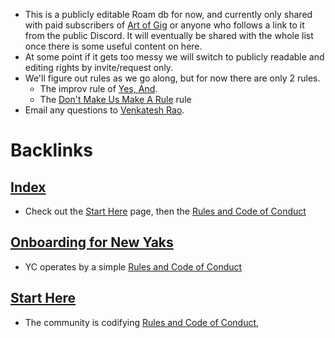 - This is a publicly editable Roam db for now, and currently only shared with paid subscribers of [Art of Gig](<Art of Gig.md>) or anyone who follows a link to it from the public Discord. It will eventually be shared with the whole list once there is some useful content on here.
- At some point if it gets too messy we will switch to publicly readable and editing rights by invite/request only.
- We'll figure out rules as we go along, but for now there are only 2 rules. 
    - The improv rule of [Yes, And](https://en.wikipedia.org/wiki/Yes,_and...).
    - The [Don't Make Us Make A Rule](<Don't Make Us Make A Rule.md>) rule
- Email any questions to [Venkatesh Rao](<Venkatesh Rao.md>).

# Backlinks
## [Index](<Index.md>)
- Check out the [Start Here](<Start Here.md>) page, then the [Rules and Code of Conduct](<Rules and Code of Conduct.md>)

## [Onboarding for New Yaks](<Onboarding for New Yaks.md>)
- YC operates by a simple [Rules and Code of Conduct](<Rules and Code of Conduct.md>)

## [Start Here](<Start Here.md>)
- The community is codifying [Rules and Code of Conduct](<Rules and Code of Conduct.md>),

